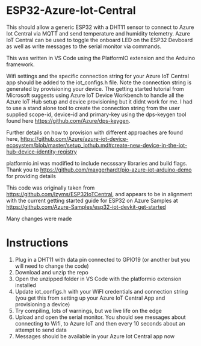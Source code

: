 # ESP32-Azure-Iot-Central

This should allow a generic ESP32 with a DHT11 sensor to connect to Azure Iot Central via MQTT and send temperature and humidity telemetry. Azure IoT Central can be used to toggle the onboard LED on the ESP32 Devboard as well as write messages to the serial monitor via commands. 

This was written in VS Code using the PlatformIO extension and the Arduino framework. 

Wifi settings and the specific connection string for your Azure IoT Central app should be added to the iot_configs.h file. Note
the connection string is generated by provisioning your device. The getting started tutorial from Microsoft suggests using Azure IoT Device Workbench to handle all the Azure IoT Hub setup and device provisioning but it didnt work for me. I had to use a stand alone tool to create the connection string from the user supplied scope-id, device-id and primary-key using the dps-keygen tool found here 
https://github.com/Azure/dps-keygen.

Further details on how to provision with different approaches are found here,
https://github.com/Azure/azure-iot-device-ecosystem/blob/master/setup_iothub.md#create-new-device-in-the-iot-hub-device-identity-registry

platformio.ini was modified to include necsssary libraries and build flags. Thank you to https://github.com/maxgerhardt/pio-azure-iot-arduino-demo for providing details

This code was originally taken from https://github.com/lzyms/ESP32IoTCentral, and appears to be in alignment with the current getting started guide for ESP32 on Azure Samples at https://github.com/Azure-Samples/esp32-iot-devkit-get-started

Many changes were made

# Instructions
1. Plug in a DHT11 with data pin connected to GPIO19 (or another but you will need to change the code)
2. Download and unzip the repo
3. Open the unzipped folder in VS Code with the platformio extension installed
4. Update iot_configs.h with your WiFI credentials and connection string (you get this from setting up your Azure IoT Central App and provisioning a device)
5. Try compiling, lots of warnings, but we live life on the edge
6. Upload and open the serial monitor. You should see messages about connecting to Wifi, to Azure IoT and then every 10 seconds about an attempt to send data 
7. Messages should be available in your Azure Iot Central app now
